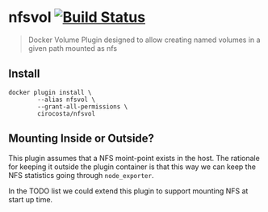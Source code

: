 # nfsvol [![Build Status](https://travis-ci.com/cirocosta/nfsvol.svg?token=ixZ9XiEPW4YH62ixq7Av&branch=master)](https://travis-ci.com/cirocosta/nfsvol)

> Docker Volume Plugin designed to allow creating named volumes in a given path mounted as nfs

## Install

```
docker plugin install \
        --alias nfsvol \
        --grant-all-permissions \
        cirocosta/nfsvol
```


## Mounting Inside or Outside?

This plugin assumes that a NFS moint-point exists in the host. The rationale for keeping it outside the plugin container is that this way we can keep the NFS statistics going through `node_exporter`. 

In the TODO list we could extend this plugin to support mounting NFS at start up time.

